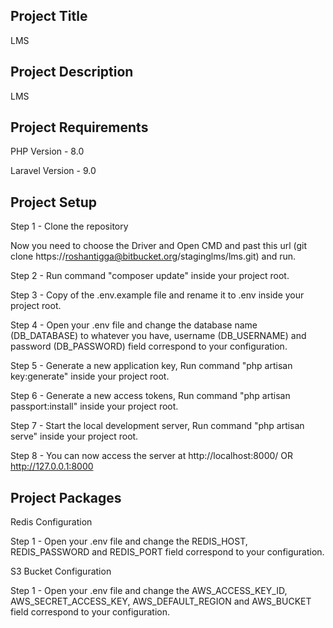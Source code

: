 ## Project Title

LMS

## Project Description

LMS

## Project Requirements

PHP Version - 8.0

Laravel Version - 9.0


## Project Setup

Step 1 - Clone the repository

Now you need to choose the Driver and Open CMD and past this url (git clone https://roshantigga@bitbucket.org/staginglms/lms.git) and run.

Step 2 - Run command "composer update" inside your project root.

Step 3 - Copy of the .env.example file and rename it to .env inside your project root.

Step 4 - Open your .env file and change the database name (DB_DATABASE) to whatever you have, username (DB_USERNAME) and password (DB_PASSWORD) field correspond to your configuration.

Step 5 - Generate a new application key, Run command "php artisan key:generate" inside your project root.

Step 6 - Generate a new access tokens, Run command "php artisan passport:install" inside your project root.

Step 7 - Start the local development server, Run command "php artisan serve" inside your project root.

Step 8 - You can now access the server at http://localhost:8000/ OR http://127.0.0.1:8000


## Project Packages

Redis Configuration

Step 1 - Open your .env file and change the REDIS_HOST, REDIS_PASSWORD and REDIS_PORT field correspond to your configuration.


S3 Bucket Configuration

Step 1 - Open your .env file and change the AWS_ACCESS_KEY_ID, AWS_SECRET_ACCESS_KEY, AWS_DEFAULT_REGION and AWS_BUCKET field correspond to your configuration.




